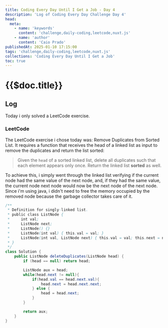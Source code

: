 ```yaml
---
title: Coding Every Day Until I Get a Job - Day 4
description: 'Log of Coding Every Day Challenge Day 4'
head:
  meta:
    - name: 'keywords'
      content: 'challenge,daily-coding,leetcode,nuxt.js'
    - name: 'author'
      content: 'Caio Prado'
publishedAt: 2025-01-10 17:15:00
tags: 'challenge,daily-coding,leetcode,nuxt.js'
collections: 'Coding Every Day Until I Get a Job'
toc: true
---
```


# {{$doc.title}}

## Log

Today i only solved a LeetCode exercise.

### LeetCode

The LeetCode exercise i chose today was: Remove Duplicates from Sorted List.
It requires a function that receives the head of a linked list as input to remove the duplicates and return the list sorted:

> Given the `head` of a sorted linked list, delete all duplicates such that each element appears only once. Return the linked list **sorted** as well.

To achieve this, i simply went through the linked list verifying if the current node had the same value of the next node, and, if they had the same value, the current node next node would now be the next node of the next node. Since i'm using java, i didn't need to free the memory occupied by the removed node because the garbage collector takes care of it.

```java
/**
 * Definition for singly-linked list.
 * public class ListNode {
 *     int val;
 *     ListNode next;
 *     ListNode() {}
 *     ListNode(int val) { this.val = val; }
 *     ListNode(int val, ListNode next) { this.val = val; this.next = next; }
 * }
 */
class Solution {
    public ListNode deleteDuplicates(ListNode head) {
        if (head == null) return head;

        ListNode aux = head;
        while(head.next != null){
            if(head.val == head.next.val){
                head.next = head.next.next;
            } else {
                head = head.next;
            }
        }

        return aux;
    }
}
```
